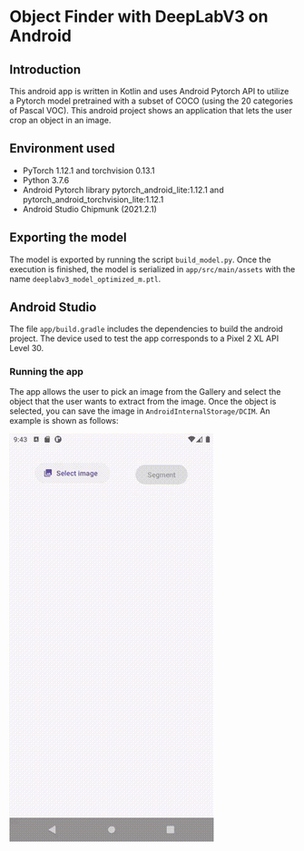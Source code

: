 # Object Finder with DeepLabV3 on Android

## Introduction
This android app is written in Kotlin and uses Android Pytorch API to utilize a Pytorch model pretrained with a subset of COCO (using the 20 categories of Pascal VOC). This android project shows an application that lets the user crop an object in an image.

## Environment used
* PyTorch 1.12.1 and torchvision 0.13.1
* Python 3.7.6
* Android Pytorch library pytorch_android_lite:1.12.1 and pytorch_android_torchvision_lite:1.12.1
* Android Studio Chipmunk (2021.2.1)

## Exporting the model
The model is exported by running the script `build_model.py`. Once the execution is finished, the model is serialized in `app/src/main/assets` with the name `deeplabv3_model_optimized_m.ptl`.

## Android Studio
The file `app/build.gradle` includes the dependencies to build the android project. The device used to test the app corresponds to a Pixel 2 XL API Level 30.

### Running the app
The app allows the user to pick an image from the Gallery and select the object that the user wants to extract from the image. Once the object is selected, you can save the image in `AndroidInternalStorage/DCIM`. An example is shown as follows:

![](resources/screenrecording.gif)
